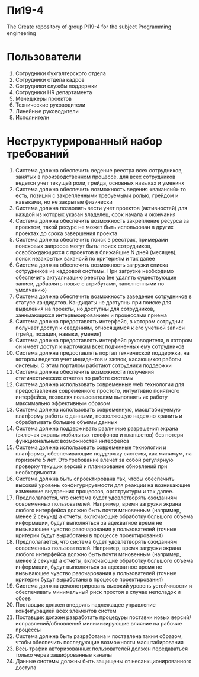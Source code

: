 # Пи19-4
The Greate repository of group PI19-4 for the subject Programming engineering 

# Пользователи
1. Сотрудники бухгалтерского отдела
2. Сотрудники отдела кадров
3. Сотрудники службы поддержки
4. Сотрудники HR департамента
4. Менеджеры проектов
5. Технические руководители
6. Линейные руководители
7. Исполнители

# Неструктурированный набор требований
1. Система должна обеспечить ведение реестра всех сотрудников, занятых в производственном процессе, для всех сотрудников ведется учет текущей роли, грейда, основных навыках и умениях
2. Система должна обеспечить возможность ведения «вакансий» то есть, позиций с закрепленными требуемыми ролью, грейдом и навыками, но не закрытые физически
3. Система должна позволять вести учет проектов (активностей) для каждой из которых указан владелец, срок начала и окончания
4. Система должна обеспечить возможность закрепление ресурса за проектом, такой ресурс не может быть использован в других проектах до срока завершения проекта
5. Система должна обеспечить поиск в реестрах, примерами поисковых запросов могут быть: поиск сотрудников, освобождающихся с проектов в ближайшие N дней (месяцев), поиск незакрытых вакансий по критериям и так далее
6. Система должна обеспечить возможность загрузки списка сотрудников из кадровой системы. При загрузке необходимо обеспечить актуализацию реестра (не удалять существующие записи, добавлять новые с атрибутами, заполненными по умолчанию)
7. Система должна обеспечить возможность заведение сотрудников в статусе кандидатов. Кандидаты не доступны при поиске для выделения на проекты, но доступны для сотрудников, занимающихся интервьюированием и процессами приема
8. Система должна предоставлять интерфейс, в котором сотрудник получает доступ к сведениям, относящимся к его учетной записи (грейд, позиция, навыки, умения)
9. Система должна предоставлять интерфейс руководителя, в котором он имеет доступ к карточкам всех подчиненных ему сотрудников
10. Система должна предоставлять портал технической поддержки, на котором ведется учет инцидентов и заявок, касающихся работы системы. С этим порталом работают сотрудники поддержки
11. Система должна обеспечить возможности получения статичестических отчетов по работе системы
12. Система должна использовать современные web технологии для предоставления современного простого, интуитивно понятного интерфейса, позволяя пользователям выполнять их работу максимально эффективным образом
13. Система должна использовать современную, масштабируемую платформу работы с данными, позволяющую надежно хранить  и обрабатывать большие объемы данных
14. Система должна поддерживать различные разрешения экрана (включая экраны мобильных телефонов и планшетов) без потери функциональных возможностей интерфейса
15. Система должна использовать современные технологии и платформы, обеспечивающие поддержку системы, как минимум, на горизонте 5 лет. Это требование влечет за собой регулярную проверку текущих версий и планирование обновлений при необходимости
16. Система должна быть спроектирована так, чтобы обеспечить высокий уровень конфигурируемости для реакции на возникающие изменение внутренних процессов, оргструктуры и так далее.
17. Предполагается, что система будет удовлетворять ожиданиям современных пользователей. Например, время загрузки экрана любого интерфейса должно быть почти мгновенным (например, менее 2 секунд) а отчеты, включающие обработку большого объема информации, будут выполняться за адекватное время не вызывающее чувство разочарования у пользователей (точные критерии будут выработаны в процессе проектирования)
18. Предполагается, что система будет удовлетворять ожиданиям современных пользователей. Например, время загрузки экрана любого интерфейса должно быть почти мгновенным (например, менее 2 секунд) а отчеты, включающие обработку большого объема информации, будут выполняться за адекватное время не вызывающее чувство разочарования у пользователей (точные критерии будут выработаны в процессе проектирования)
19. Система должна демонстрировать высокий уровень устойчивости и обеспечивать минимальный риск простоя в случае неполадок и сбоев
20. Поставщик должен внедрить надлежащее управление конфигурацией всех элементов систем
21. Поставщик должен разработать процедуры поставки новых версий/исправлений/обновлений минимизирующие влияние на рабочие процессы
22. Система должна быть разработана и поставлена таким образом, чтобы обеспечить последующие возможности масштабирования
23. Весь трафик авторизованных пользователей должен передаваться только через зашифрованные каналы
24. Данные системы должны быть защищены от несанкционированного доступа

# 

